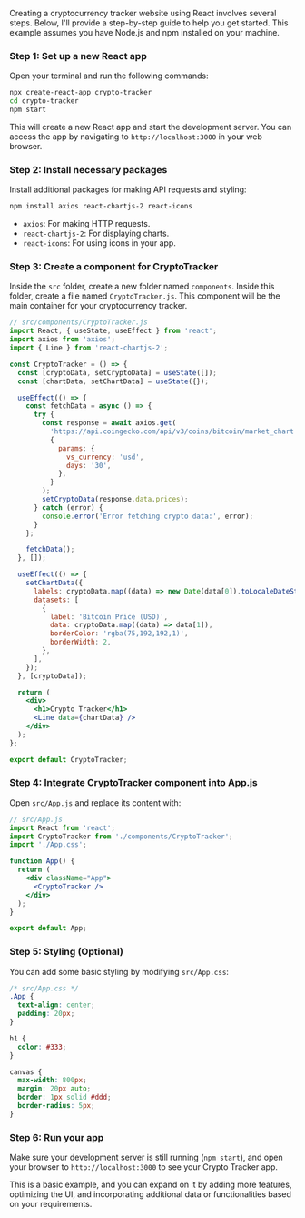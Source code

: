 Creating a cryptocurrency tracker website using React involves several steps. Below, I'll provide a step-by-step guide to help you get started. This example assumes you have Node.js and npm installed on your machine.

### Step 1: Set up a new React app

Open your terminal and run the following commands:

```bash
npx create-react-app crypto-tracker
cd crypto-tracker
npm start
```

This will create a new React app and start the development server. You can access the app by navigating to `http://localhost:3000` in your web browser.

### Step 2: Install necessary packages

Install additional packages for making API requests and styling:

```bash
npm install axios react-chartjs-2 react-icons
```

- `axios`: For making HTTP requests.
- `react-chartjs-2`: For displaying charts.
- `react-icons`: For using icons in your app.

### Step 3: Create a component for CryptoTracker

Inside the `src` folder, create a new folder named `components`. Inside this folder, create a file named `CryptoTracker.js`. This component will be the main container for your cryptocurrency tracker.

```jsx
// src/components/CryptoTracker.js
import React, { useState, useEffect } from 'react';
import axios from 'axios';
import { Line } from 'react-chartjs-2';

const CryptoTracker = () => {
  const [cryptoData, setCryptoData] = useState([]);
  const [chartData, setChartData] = useState({});

  useEffect(() => {
    const fetchData = async () => {
      try {
        const response = await axios.get(
          'https://api.coingecko.com/api/v3/coins/bitcoin/market_chart',
          {
            params: {
              vs_currency: 'usd',
              days: '30',
            },
          }
        );
        setCryptoData(response.data.prices);
      } catch (error) {
        console.error('Error fetching crypto data:', error);
      }
    };

    fetchData();
  }, []);

  useEffect(() => {
    setChartData({
      labels: cryptoData.map((data) => new Date(data[0]).toLocaleDateString()),
      datasets: [
        {
          label: 'Bitcoin Price (USD)',
          data: cryptoData.map((data) => data[1]),
          borderColor: 'rgba(75,192,192,1)',
          borderWidth: 2,
        },
      ],
    });
  }, [cryptoData]);

  return (
    <div>
      <h1>Crypto Tracker</h1>
      <Line data={chartData} />
    </div>
  );
};

export default CryptoTracker;
```

### Step 4: Integrate CryptoTracker component into App.js

Open `src/App.js` and replace its content with:

```jsx
// src/App.js
import React from 'react';
import CryptoTracker from './components/CryptoTracker';
import './App.css';

function App() {
  return (
    <div className="App">
      <CryptoTracker />
    </div>
  );
}

export default App;
```

### Step 5: Styling (Optional)

You can add some basic styling by modifying `src/App.css`:

```css
/* src/App.css */
.App {
  text-align: center;
  padding: 20px;
}

h1 {
  color: #333;
}

canvas {
  max-width: 800px;
  margin: 20px auto;
  border: 1px solid #ddd;
  border-radius: 5px;
}
```

### Step 6: Run your app

Make sure your development server is still running (`npm start`), and open your browser to `http://localhost:3000` to see your Crypto Tracker app.

This is a basic example, and you can expand on it by adding more features, optimizing the UI, and incorporating additional data or functionalities based on your requirements.
